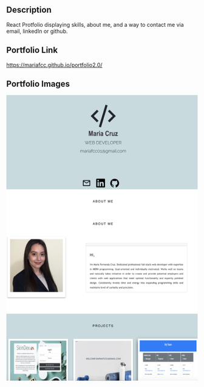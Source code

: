 ## Description 
React Protfolio displaying skills, about me, and a way to contact me via email, linkedIn or github.

## Portfolio Link 
https://mariafcc.github.io/portfolio2.0/

## Portfolio Images
![profolio preview](./public/images/prot.header.png)
![profolio preview](.//public/images/port.aboutme.png)


